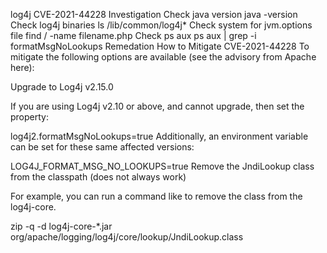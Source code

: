 log4j CVE-2021-44228
Investigation 
Check java version
java -version
Check log4j binaries
ls /lib/common/log4j*
Check system for jvm.options file
find / -name filename.php
Check ps aux 
ps aux | grep -i formatMsgNoLookups
Remedation
How to Mitigate CVE-2021-44228
To mitigate the following options are available (see the advisory from Apache here):

Upgrade to Log4j v2.15.0

If you are using Log4j v2.10 or above, and cannot upgrade, then set the property:

log4j2.formatMsgNoLookups=true
Additionally, an environment variable can be set for these same affected versions:

LOG4J_FORMAT_MSG_NO_LOOKUPS=true
Remove the JndiLookup class from the classpath (does not always work)

For example, you can run a command like to remove the class from the log4j-core.

zip -q -d log4j-core-*.jar org/apache/logging/log4j/core/lookup/JndiLookup.class
